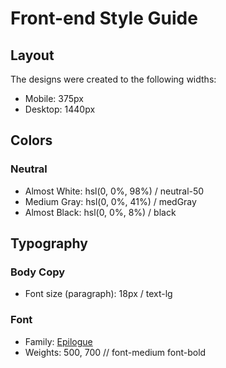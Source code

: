 # Front-end Style Guide

## Layout

The designs were created to the following widths:

- Mobile: 375px
- Desktop: 1440px

## Colors

### Neutral

- Almost White: hsl(0, 0%, 98%) / neutral-50
- Medium Gray: hsl(0, 0%, 41%) / medGray
- Almost Black: hsl(0, 0%, 8%) / black

## Typography

### Body Copy

- Font size (paragraph): 18px / text-lg

### Font

- Family: [Epilogue](https://fonts.google.com/specimen/Epilogue)
- Weights: 500, 700 // font-medium font-bold
